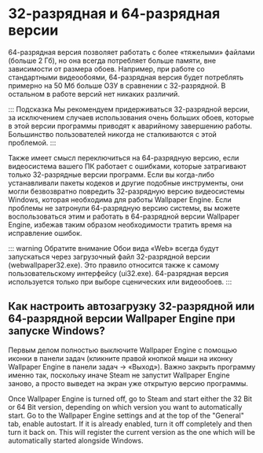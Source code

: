 # 32-разрядная и 64-разрядная версии

64-разрядная версия позволяет работать с более «тяжелыми» файлами (больше 2 Гб), но она всегда потребляет больше памяти, вне зависимости от размера обоев. Например, при работе со стандартными видеообоями, 64-разрядная версия будет потреблять примерно на 50 Мб больше ОЗУ в сравнении с 32-разрядной. В остальном в работе версий нет никаких различий.

::: Подсказка Мы рекомендуем придерживаться 32-разрядной версии, за исключением случаев использования очень больших обоев, которые в этой версии программы приводят к аварийному завершению работы. Большинство пользователей никогда не сталкиваются с этой проблемой. :::

Также имеет смысл переключиться на 64-разрядную версию, если видеосистема вашего ПК работает с ошибками, которые затрагивают только 32-разрядные версии программ. Если вы когда-либо устанавливали пакеты кодеков и другие подобные инструменты, они могли безвозвратно повредить 32-разрядную версию видеосистемы Windows, которая необходима для работы Wallpaper Engine. Если проблемы не затронули 64-разрядную версию системы, вы можете воспользоваться этим и работать в 64-разрядной версии Wallpaper Engine, избежав таким образом необходимости тратить время на исправление ошибок.

::: warning Обратите внимание Обои вида «Web» всегда будут запускаться через загрузочный файл 32-разрядной версии (webwallpaper32.exe). Это правило относится также к самому пользовательскому интерфейсу (ui32.exe). 64-разрядная версия используется только при выборе сценических или видеообоев. :::

## Как настроить автозагрузку 32-разрядной или 64-разрядной версии Wallpaper Engine при запуске Windows?

Первым делом полностью выключите Wallpaper Engine с помощью иконки в панели задач (кликните правой кнопкой мыши на иконку Wallpaper Engine в панели задач -> «Выход»). Важно закрыть программу именно так, поскольку иначе Steam не запустит Wallpaper Engine заново, а просто выведет на экран уже открытую версию программы.

Once Wallpaper Engine is turned off, go to Steam and start either the 32 Bit or 64 Bit version, depending on which version you want to automatically start. Go to the Wallpaper Engine settings and at the top of the "General" tab, enable autostart. If it is already enabled, turn it off completely and then turn it back on. This will register the current version as the one which will be automatically started alongside Windows. 